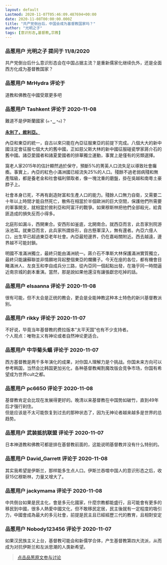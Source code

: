 ```yaml
---
layout: default
Lastmod: 2020-11-07T05:46:09.487694+00:00
date: 2020-11-08T00:00:00.000Z
title: "共产党倒台后，中国会成为基督教国家吗？"
author: "光明之子"
tags: [意识形态,基督教,宗教]
---
```



### 品葱用户 **光明之子** 提问于 11/8/2020
    
共产党倒台后什么意识形态会在中国占据主流？是重新儒家化继续仇外，还是全面西方化成为基督教国家？
    
                

### 品葱用户 **MrHydra** 评论于 
        
道教和佛教在中國受眾更多吧
        
                

### 品葱用户 **Tashkent** 评论于 2020-11-08
        
難道不是伊斯蘭國家 (๑◔‿◔๑)？  
**[  
永別了，敘利亞。]( "https://medium.com/@LiuZhongjing/永別了-敘利亞-49d06fe23bd6")**  
  
內亞和東亞的統一，自古以來只能在內亞征服東亞的前提下完成。八個大大的新中國注定會征服七個大大的舊中國，正如慈父斯大林的新中國征服碰瓷學家蔣介石的舊中國。諸亞愛國者和諸夏愛國者的排華獨立運動，事實上是僅有的另類選擇。  
  
窩老人家2015年的估計顯然過於保守，預斷5%的菁英人口流失足以導致社會癱瘓。事實上，內亞的紅色小滿洲國已經流失25%的人口。殘餘不過老弱病殘和無產階級，都是養老金和社會福利領取者，像一塊沈重的磨盤，掛在吳越和南粵土豪脖子上。  
  
社會本身已死，不再有創造財富和生產人口的能力。殘餘人口無力自衛，又需要二十年以上時間才能自然死亡，散佈在相當於半個歐洲的巨大空間，保護他們所需要的軍事開支，就相當於敘利亞和阿富汗的戰爭。如果穆斯林把他們全部殺光，給貴匪造成的損失反而小得多。  
  
北庭形如漏斗，西開東合。安西形如釜底，北開南合。就西亞而言，此吾家別院游泳池耳。就東亞而言，此兵家所謂掛形，自古懸軍深入，無有還者。內亞六億人口，出生早已超過東亞老年社會。內亞最短邊界，仍在嘉峪關附近。西去越遠，邊界越不可能封鎖。  
  
明國不准滿洲獨立，最終只能由滿洲統一。蔣介石不準斯大林保護滿洲實質獨立，最終只能讓蘇聯並非情願地背起整個東亞的爛攤子。今天在座的各位，都有機會目睹滿洲人、左良玉和李自成兵分三路，從內亞同一個起點出發，在幾乎同一時間逼近南京城的劇本重演。當然，那是說如果他還沒有讓張獻忠吃掉的話。
        
                

### 品葱用户 **elsaanna** 评论于 2020-11-08
        
很有可能，但不太会是正统的教会，更会是全能神教这种本土特色的新兴基督教派别。
        
                

### 品葱用户 **rikky** 评论于 2020-11-07
        
不好说，毕竟当年基督教的费拉版本“太平天国”也有不少支持者。  
个人观点：唯物主义有神论或者自然神论更适合。
        
                

### 品葱用户 **中华菊头蝠** 评论于 2020-11-07
        
西方基督教是两千多年演化的成果，对你国人理解力是个挑战。你国未来方向可以参考韩国，当然会比韩国更加劣化，各种基督教阉割魔改版会竞争市场，你国有希望成为世界cult之都。
        
                

### 品葱用户 **pc6650** 评论于 2020-11-08
        
基督教肯定会比现在发展得更好的。晚清以来基督教在中国势如破竹，直到49年后才强行刹住。  
但是应该是不太可能恢复到过去的那种状态了，因为无神论者越来越多是世界的总趋势。
        
                

### 品葱用户 **武装抵抗联盟** 评论于 2020-11-07
        
日本神道教和佛教可都是排在基督教前面的，这能说明基督教并没有什么特别的。
        
                

### 品葱用户 **David_Garrett** 评论于 2020-11-08
        
其实我希望是伊斯兰，那样能多生点人口。伊斯兰吞噬中国人的意识形态之后，收获15亿穆斯林，力量又增大了。
        
                

### 品葱用户 **jackymama** 评论于 2020-11-08
        
中共倒台如果是民主化，會是多元化國家，什麼宗教都能盛行，且可能會有更多的移民到中國，很多人熱愛中國文化，但不敢移民定居，民主後就有一定程度的吸引力，中國會成為最大的多元社會，前提是民主且已經經歷三代的教育，且相對安定
        
                

### 品葱用户 **Nobody123456** 评论于 2020-11-07
        
如果汉民族主义上台，基督教可能会和新儒学合体，产生基督教第四大流派，从而成为对抗伊斯兰和左派思潮的人类新希望。
        
                





> [点击品葱原文参与讨论](https://pincong.rocks/question/33180)

